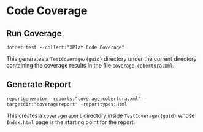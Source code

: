 # Code Coverage

## Run Coverage

```
dotnet test --collect:"XPlat Code Coverage"
```

This generates a ```TestCoverage/{guid}``` directory under the current directory containing the coverage results in the file ```coverage.cobertura.xml```.


## Generate Report

```
reportgenerator -reports:"coverage.cobertura.xml" -targetdir:"coveragereport" -reporttypes:Html
```

This creates a ```coveragereport``` directory inside ```TestCoverage/{guid}``` whose ```Index.html``` page is the starting point for the report.